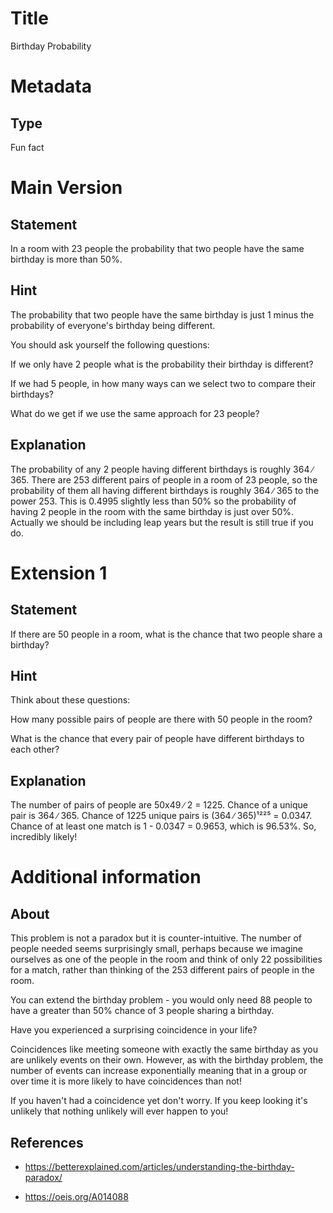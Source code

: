 # Title

Birthday Probability

# Metadata

## Type

Fun fact

# Main Version

## Statement

In a room with 23 people the probability that two people have the same birthday is more than 50%.

## Hint

The probability that two people have the same birthday is just 1 minus the probability of everyone's birthday being different.

You should ask yourself the following questions:

If we only have 2 people what is the probability their birthday is different? 

If we had 5 people, in how many ways can we select two to compare their birthdays?

What do we get if we use the same approach for 23 people?

## Explanation

The probability of any 2 people having different birthdays is roughly 364 ∕ 365. There are 253 different pairs of people in a room of 23 people, so the probability of them all having different birthdays is roughly 364 ∕ 365 to the power 253. This is 0.4995 slightly less than 50% so the probability of having 2 people in the room with the same birthday is just over 50%. Actually we should be including leap years but the result is still true if you do.

# Extension 1

## Statement

If there are 50 people in a room, what is the chance that two people share a birthday?

## Hint

Think about these questions: 

How many possible pairs of people are there with 50 people in the room? 

What is the chance that every pair of people have different birthdays to each other?

## Explanation

The number of pairs of people are 50x49 ∕ 2 = 1225. Chance of a unique pair is 364 ∕ 365. Chance of 1225 unique pairs is (364 ∕ 365)¹²²⁵ = 0.0347. Chance of at least one match is 1 - 0.0347 = 0.9653, which is 96.53%. So, incredibly likely!

# Additional information

## About

This problem is not a paradox but it is counter-intuitive. The number of people needed seems surprisingly small, perhaps because we imagine ourselves as one of the people in the room and think of only 22 possibilities for a match, rather than thinking of the 253 different pairs of people in the room. 

You can extend the birthday problem - you would only need 88 people to have a greater than 50% chance of 3 people sharing a birthday.

Have you experienced a surprising coincidence in your life? 

Coincidences like meeting someone with exactly the same birthday as you are unlikely events on their own. However, as with the birthday problem, the number of events can increase exponentially meaning that in a group or over time it is more likely to have coincidences than not!

If you haven't had a coincidence yet don't worry. If you keep looking it's unlikely that nothing unlikely will ever happen to you! 

## References

* https://betterexplained.com/articles/understanding-the-birthday-paradox/

* https://oeis.org/A014088

